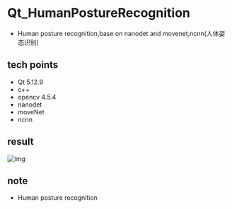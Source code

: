 # Qt_HumanPostureRecognition
* Human posture recognition,base on nanodet and movenet,ncnn(人体姿态识别)

## tech points

* Qt 5.12.9
* c++
* opencv 4.5.4
* nanodet
* moveNet
* ncnn

## result

![img](https://github.com/superbayes/Qt_HumanPostureRecognition/blob/main/HumanPostureRecognition/dancing3.gif)

## note

* Human posture recognition

